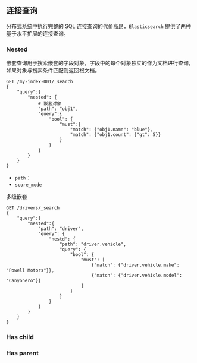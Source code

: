 ## 连接查询

分布式系统中执行完整的 SQL 连接查询的代价高昂，`Elasticsearch` 提供了两种基于水平扩展的连接查询。

### Nested

嵌套查询用于搜索嵌套的字段对象，字段中的每个对象独立的作为文档进行查询，如果对象与搜索条件匹配则返回根文档。

```shell
GET /my-index-001/_search
{
	"query":{
		"nested": {
			# 嵌套对象
			"path": "obj1",
			"query":{
				"bool": {
					"must":{
						"match": {"obj1.name": "blue"},
						"match": {"obj1.count": {"gt": 5}}
					}
				}
			}
		}
	}
}
```

- `path`：
- `score_mode`

多级嵌套

```shell
GET /drivers/_search
{
	"query":{
		"nested":{
			"path": "driver",
			"query": {
				"nestd": {
					"path": "driver.vehicle",
					"query": {
						"bool": {
							"must": [
								{"match": {"driver.vehicle.make": "Powell Motors"}},
								{"match": {"driver.vehicle.model": "Canyonero"}}
							]
						}
					}
				}
			}
		}
	}
}
```



### Has child

### Has parent

